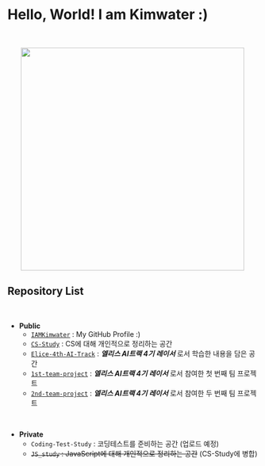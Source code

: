 # **Hello, World! I am Kimwater :)**
<br>
<p align="center"><img src="https://user-images.githubusercontent.com/97582839/177119073-08bcfb2f-ff3c-4fab-8d5b-428f810a296b.jpg" width="450px"></p>

## **Repository List**

<br>

* **Public**
	- [`IAMKimwater`](https://github.com/iamkimwater/IAMKimwater.git) : My GitHub Profile :)
	- [`CS-Study`](https://github.com/iamkimwater/CS-Study.git) : CS에 대해 개인적으로 정리하는 공간
	- [`Elice-4th-AI-Track`](https://github.com/iamkimwater/Elice-AI-4th-Track.git) : ***엘리스 AI트랙 4기 레이서*** 로서 학습한 내용을 담은 공간
	- [`1st-team-project`](https://github.com/iamkimwater/1st-team-project.git) : ***엘리스 AI트랙 4기 레이서*** 로서 참여한 첫 번째 팀 프로젝트
	- [`2nd-team-project`]() : ***엘리스 AI트랙 4기 레이서*** 로서 참여한 두 번째 팀 프로젝트

<br>

* **Private**
	- `Coding-Test-Study` : 코딩테스트를 준비하는 공간 (업로드 예정)
	- ~~`JS_study` : JavaScript에 대해 개인적으로 정리하는 공간~~ (CS-Study에 병합)

